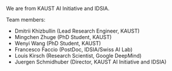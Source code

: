 We are from KAUST AI Initiative and IDSIA.

Team members:

* Dmitrii Khizbullin (Lead Research Engineer, KAUST)
* Mingchen Zhuge (PhD Student, KAUST)
* Wenyi Wang (PhD Student, KAUST)
* Francesco Faccio (PostDoc, IDSIA/Swiss AI Lab)
* Louis Kirsch (Research Scientist, Google DeepMind)
* Juergen Schmidhuber (Director, KAUST AI Initiative and IDSIA)
